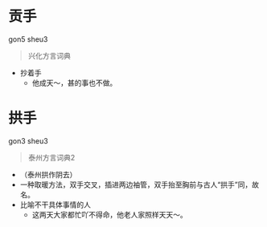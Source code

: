 # 贡手
gon5 sheu3
> 兴化方言词典
- 抄着手
  - 他成天～，甚的事也不做。

# 拱手
gon3 sheu3
> 泰州方言词典2
- （泰州拱作阴去）
- 一种取暖方法，双手交叉，插进两边袖管，双手抬至胸前与古人“拱手”同，故名。
- 比喻不干具体事情的人
  - 这两天大家都忙吖不得命，他老人家照样天天～。
